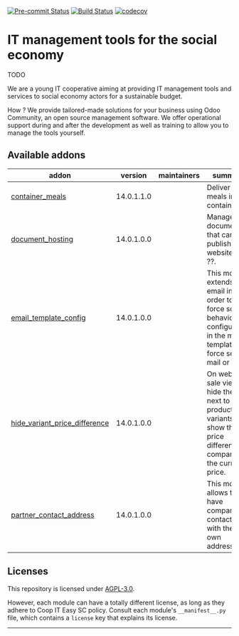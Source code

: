 
<!-- /!\ Non OCA Context : Set here the badge of your runbot / runboat instance. -->
[![Pre-commit Status](https://github.com/coopiteasy/addons/actions/workflows/pre-commit.yml/badge.svg?branch=14.0)](https://github.com/coopiteasy/addons/actions/workflows/pre-commit.yml?query=branch%3A14.0)
[![Build Status](https://github.com/coopiteasy/addons/actions/workflows/test.yml/badge.svg?branch=14.0)](https://github.com/coopiteasy/addons/actions/workflows/test.yml?query=branch%3A14.0)
[![codecov](https://codecov.io/gh/coopiteasy/addons/branch/14.0/graph/badge.svg)](https://codecov.io/gh/coopiteasy/addons)
<!-- /!\ Non OCA Context : Set here the badge of your translation instance. -->

<!-- /!\ do not modify above this line -->

# IT management tools for the social economy

TODO

We are a young IT cooperative aiming at providing IT management tools and services to social economy actors for a sustainable budget.

How ? We provide tailored-made solutions for your business using Odoo Community, an open source management software. We offer operational support during and after the development as well as training to allow you to manage the tools yourself.

<!-- /!\ do not modify below this line -->

<!-- prettier-ignore-start -->

[//]: # (addons)

Available addons
----------------
addon | version | maintainers | summary
--- | --- | --- | ---
[container_meals](container_meals/) | 14.0.1.1.0 |  | Deliver meals in containers.
[document_hosting](document_hosting/) | 14.0.1.0.0 |  | Manage documents that can be published on website with ??.
[email_template_config](email_template_config/) | 14.0.1.0.0 |  | This module extends the email in order to force some behaviours configured in the mail template(e.g. force send mail or not).
[hide_variant_price_difference](hide_variant_price_difference/) | 14.0.1.0.0 |  | On website sale views, hide the tags next to product variants that show the price difference compared to the current price.
[partner_contact_address](partner_contact_address/) | 14.0.1.0.0 |  | This module allows to have company contacts with their own address.

[//]: # (end addons)

<!-- prettier-ignore-end -->

## Licenses

This repository is licensed under [AGPL-3.0](LICENSE).

However, each module can have a totally different license, as long as they adhere to Coop IT Easy SC
policy. Consult each module's `__manifest__.py` file, which contains a `license` key
that explains its license.

----
<!-- /!\ Non OCA Context : Set here the full description of your organization. -->
